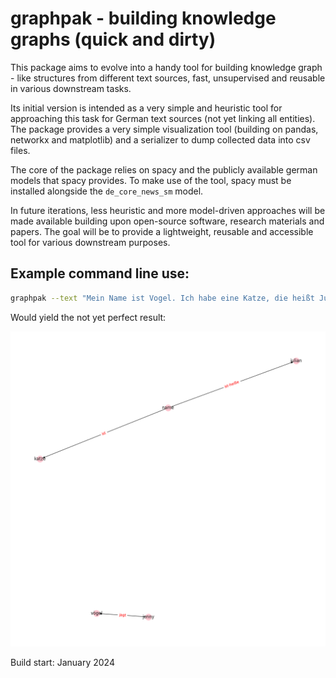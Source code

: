 # graphpak - building knowledge graphs (quick and dirty)

This package aims to evolve into a handy tool for building knowledge graph - like
structures from different text sources, fast, unsupervised and reusable in various
downstream tasks. 

Its initial version is intended as a very simple and heuristic tool for approaching
this task for German text sources (not yet linking all entities). The package provides 
a very simple visualization tool (building on pandas, networkx and matplotlib) and 
a serializer to dump collected data into csv files.

The core of the package relies on spacy and the publicly available german models
that spacy provides. To make use of the tool, spacy must be installed alongside 
the `de_core_news_sm` model.

In future iterations, less heuristic and more model-driven approaches will be made
available building upon open-source software, research materials and papers. The goal
will be to provide a lightweight, reusable and accessible tool for various downstream
purposes.

## Example command line use:

```bash
graphpak --text "Mein Name ist Vogel. Ich habe eine Katze, die heißt Julian."
```

Would yield the not yet perfect result:

![Example command line graph plot result](./assets/example.png)

Build start: January 2024
